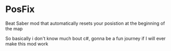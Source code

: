 # PosFix
Beat Saber mod that automatically resets your posistion at the beginning of the map


So basically i don't know much bout c#, gonna be a fun journey if I will ever make this mod work
